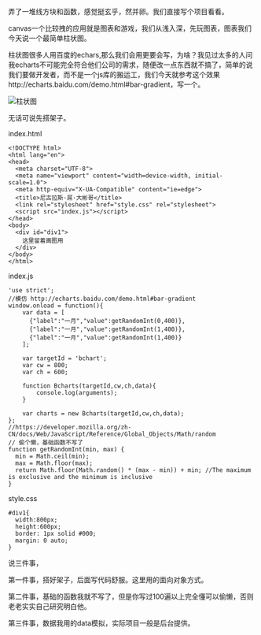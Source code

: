 弄了一堆线方块和函数，感觉挺玄乎，然并卵。我们直接写个项目看看。

canvas一个比较拽的应用就是图表和游戏，我们从浅入深，先玩图表，图表我们今天说一个最简单柱状图。

柱状图很多人用百度的echars,那么我们会用更要会写，为啥？我见过太多的人问我echarts不可能完全符合他们公司的需求，随便改一点东西就不搞了，简单的说我们要做开发者，而不是一个js库的搬运工，我们今天就参考这个效果http://echarts.baidu.com/demo.html#bar-gradient，写一个。

![柱状图](C:\Users\Administrator\Desktop\柱状图.png)

无话可说先搭架子。

index.html

```
<!DOCTYPE html>
<html lang="en">
<head>
  <meta charset="UTF-8">
  <meta name="viewport" content="width=device-width, initial-scale=1.0">
  <meta http-equiv="X-UA-Compatible" content="ie=edge">
  <title>尼古拉斯·屌·大彬哥</title>
  <link rel="stylesheet" href="style.css" rel="stylesheet">
  <script src="index.js"></script>
</head>
<body>
  <div id="div1">
    这里留着画图用
  </div>
</body>
</html>

```

index.js

```
'use strict';
//模仿 http://echarts.baidu.com/demo.html#bar-gradient
window.onload = function(){
    var data = [
      {"label":"一月","value":getRandomInt(0,400)},
      {"label":"一月","value":getRandomInt(1,400)},
      {"label":"一月","value":getRandomInt(1,400)}
    ];

    var targetId = 'bchart';
    var cw = 800;
    var ch = 600;

    function Bcharts(targetId,cw,ch,data){
        console.log(arguments);
    }

    var charts = new Bcharts(targetId,cw,ch,data);
};
//https://developer.mozilla.org/zh-CN/docs/Web/JavaScript/Reference/Global_Objects/Math/random
// 偷个懒，基础函数不写了
function getRandomInt(min, max) {
  min = Math.ceil(min);
  max = Math.floor(max);
  return Math.floor(Math.random() * (max - min)) + min; //The maximum is exclusive and the minimum is inclusive
}
```

style.css

```
#div1{
  width:800px;
  height:600px;
  border: 1px solid #000;
  margin: 0 auto;
}
```

说三件事，

第一件事，搭好架子，后面写代码舒服。这里用的面向对象方式。

第二件事，基础的函数我就不写了，但是你写过100遍以上完全懂可以偷懒，否则老老实实自己研究明白他。

第三件事，数据我用的data模拟，实际项目一般是后台提供。



























